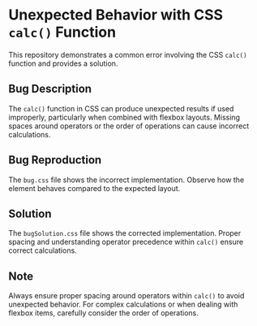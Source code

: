 # Unexpected Behavior with CSS `calc()` Function

This repository demonstrates a common error involving the CSS `calc()` function and provides a solution.

## Bug Description
The `calc()` function in CSS can produce unexpected results if used improperly, particularly when combined with flexbox layouts. Missing spaces around operators or the order of operations can cause incorrect calculations.

## Bug Reproduction
The `bug.css` file shows the incorrect implementation. Observe how the element behaves compared to the expected layout.

## Solution
The `bugSolution.css` file shows the corrected implementation.  Proper spacing and understanding operator precedence within `calc()` ensure correct calculations.

## Note
Always ensure proper spacing around operators within `calc()` to avoid unexpected behavior.  For complex calculations or when dealing with flexbox items, carefully consider the order of operations.